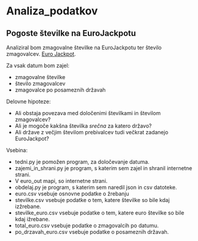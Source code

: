 # Analiza_podatkov

## Pogoste številke na EuroJackpotu ##


Analiziral bom zmagovalne številke na EuroJackpotu ter število zmagovalcev.
[Euro Jackpot](https://www.euro-jackpot.net/en/results).

Za vsak datum bom zajel:
* zmagovalne številke
* število zmagovalcev
* zmagovalce po posameznih državah

Delovne hipoteze:
* Ali obstaja povezava med določenimi številkami in številom zmagovalcev?
* Ali je mogoče kakšna številka *srečna* za katero državo?
* Ali države z večjim številom prebivalcev tudi večkrat zadanejo EuroJackpot?

Vsebina:
* tedni.py je pomožen program, za določevanje datuma.
* zajemi_in_shrani.py je program, s katerim sem zajel in shranil internetne strani.
* V euro_out mapi, so internetne strani.
* obdelaj.py je program, s katerim sem naredil json in csv datoteke.
* euro.csv vsebuje osnovne podatke o žrebanju
* stevilke.csv vsebuje podatke o tem, katere številke so bile kdaj izžrebane.
* stevilke_euro.csv vsebuje podatke o tem, katere euro številke so bile kdaj ižrebane.
* total_euro.csv vsebuje podatke o zmagovalcih po datumu.
* po_drzavah_euro.csv vsebuje podatke o posameznih državah.
